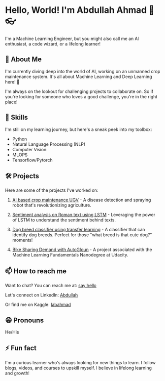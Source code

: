 # Hello, World! I'm Abdullah Ahmad 👋 :eyeglasses:

I'm a Machine Learning Engineer, but you might also call me an AI enthusiast, a code wizard, or a lifelong learner!

## 🚀 About Me
I'm currently diving deep into the world of AI, working on an unmanned crop maintenance system. It's all about Machine Learning and Deep Learning here! 🔭

I'm always on the lookout for challenging projects to collaborate on. So if you're looking for someone who loves a good challenge, you're in the right place!

## 🎩 Skills
I'm still on my learning journey, but here's a sneak peek into my toolbox:

- Python
- Natural Language Processing (NLP)
- Computer Vision
- MLOPS
- Tensorflow/Pytorch

## 🛠️ Projects
Here are some of the projects I've worked on:

1. [AI based crop maintenance UGV](https://github.com/Ali4real/AI-based-crop-maintenance-system) - A disease detection and spraying robot that's revolutionizing agriculture. 

2. [Sentiment analysis on Roman text using LSTM](https://www.kaggle.com/code/iabahmad19/sentiment-analysis-lstm) - Leveraging the power of LSTM to understand the sentiment behind texts.

3. [Dog breed classifier using transfer learning](https://github.com/iabahmad/pre-trained-image-classifier-to-identify-do-breeds) - A classifier that can identify dog breeds. Perfect for those "what breed is that cute dog?" moments!

4. [Bike Sharing Demand with AutoGloun](https://graduation.udacity.com/confirm/e/b9f6292c-ee8f-11ed-8ddc-57f019dd3d3a) - A project associated with the Machine Learning Fundamentals Nanodegree at Udacity.

## 📫 How to reach me
Want to chat? You can reach me at: [say hello](mailto:abdullahrashad3@gmail.com)

Let's connect on LinkedIn: [Abdullah](https://www.linkedin.com/in/abdullah-ahmad-a143501a6/)

Or find me on Kaggle: [Iabahmad](https://www.kaggle.com/iabahmad19)

## 😄 Pronouns
He/His

## ⚡ Fun fact
I'm a curious learner who's always looking for new things to learn. I follow blogs, videos, and courses to upskill myself. I believe in lifelong learning and growth!